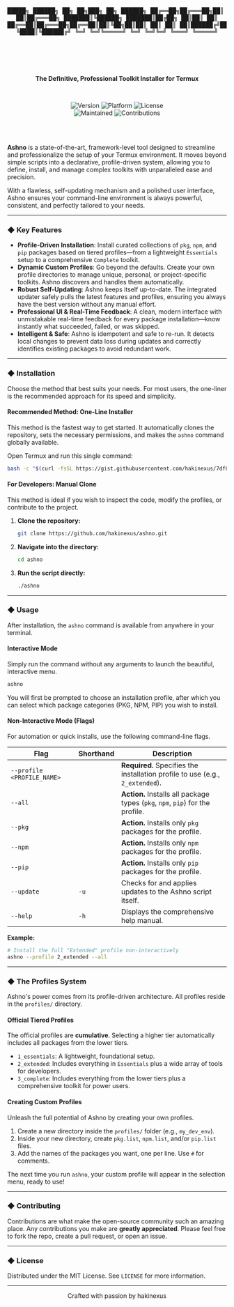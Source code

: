 <div align="center">
  <br/>
  <pre>
  
 █████╗  ██████╗ ██╗  ██╗███╗   ██╗ ██████╗ 
██╔══██╗██╔═══██╗██║  ██║████╗  ██║██╔═══██╗
███████║╚██████╗ ███████║██╔██╗ ██║██║   ██║
██╔══██║██╔═══██╗██╔══██║██║╚██╗██║██║   ██║
██║  ██║██████╔╝██║  ██║██║ ╚████║╚██████╔╝
╚═╝  ╚═╝╚═════╝ ╚═╝  ╚═╝╚═╝  ╚═══╝ ╚═════╝ 
                                          
  </pre>
  <br/>
  <p>
    <strong>The Definitive, Professional Toolkit Installer for Termux</strong>
  </p>
  <br/>
    <p>
    <img alt="Version" src="https://img.shields.io/badge/version-1.0.0-blue?style=for-the-badge&logo=github">
    <img alt="Platform" src="https://img.shields.io/badge/platform-Termux-brightgreen?style=for-the-badge&logo=android">
    <img alt="License" src="https://img.shields.io/badge/license-MIT-purple?style=for-the-badge">
    <br>
    <img alt="Maintained" src="https://img.shields.io/badge/maintained%3F-yes-cyan.svg?style=for-the-badge">
    <img alt="Contributions" src="https://img.shields.io/badge/contributions-welcome-orange.svg?style=for-the-badge">
  </p>
  <br/>
</div>
  <br/>
</div>

**Ashno** is a state-of-the-art, framework-level tool designed to streamline and professionalize the setup of your Termux environment. It moves beyond simple scripts into a declarative, profile-driven system, allowing you to define, install, and manage complex toolkits with unparalleled ease and precision.

With a flawless, self-updating mechanism and a polished user interface, Ashno ensures your command-line environment is always powerful, consistent, and perfectly tailored to your needs.

---

### ◆ Key Features

*   **Profile-Driven Installation**: Install curated collections of `pkg`, `npm`, and `pip` packages based on tiered profiles—from a lightweight `Essentials` setup to a comprehensive `Complete` toolkit.
*   **Dynamic Custom Profiles**: Go beyond the defaults. Create your own profile directories to manage unique, personal, or project-specific toolkits. Ashno discovers and handles them automatically.
*   **Robust Self-Updating**: Ashno keeps itself up-to-date. The integrated updater safely pulls the latest features and profiles, ensuring you always have the best version without any manual effort.
*   **Professional UI & Real-Time Feedback**: A clean, modern interface with unmistakable real-time feedback for every package installation—know instantly what succeeded, failed, or was skipped.
*   **Intelligent & Safe**: Ashno is idempotent and safe to re-run. It detects local changes to prevent data loss during updates and correctly identifies existing packages to avoid redundant work.

---

### ◆ Installation

Choose the method that best suits your needs. For most users, the one-liner is the recommended approach for its speed and simplicity.

#### Recommended Method: One-Line Installer

This method is the fastest way to get started. It automatically clones the repository, sets the necessary permissions, and makes the `ashno` command globally available.

Open Termux and run this single command:

```bash
bash -c "$(curl -fsSL https://gist.githubusercontent.com/hakinexus/7df8c6853d98b2f7de95e92d5446765d/raw/d877e0568d53c30e27b4a59ef088b02175f7c748/Install.sh)"
```

#### For Developers: Manual Clone

This method is ideal if you wish to inspect the code, modify the profiles, or contribute to the project.

1.  **Clone the repository:**
    ```bash
    git clone https://github.com/hakinexus/ashno.git
    ```
2.  **Navigate into the directory:**
    ```bash
    cd ashno
    ```
3.  **Run the script directly:**
    ```bash
    ./ashno
    ```

---

### ◆ Usage

After installation, the `ashno` command is available from anywhere in your terminal.

#### Interactive Mode

Simply run the command without any arguments to launch the beautiful, interactive menu.

```bash
ashno
```

You will first be prompted to choose an installation profile, after which you can select which package categories (PKG, NPM, PIP) you wish to install.

#### Non-Interactive Mode (Flags)

For automation or quick installs, use the following command-line flags.

| Flag                       | Shorthand | Description                                                                        |
| -------------------------- | --------- | ---------------------------------------------------------------------------------- |
| `--profile <PROFILE_NAME>` |           | **Required.** Specifies the installation profile to use (e.g., `2_extended`).      |
| `--all`                    |           | **Action.** Installs all package types (`pkg`, `npm`, `pip`) for the profile.        |
| `--pkg`                    |           | **Action.** Installs only `pkg` packages for the profile.                          |
| `--npm`                    |           | **Action.** Installs only `npm` packages for the profile.                          |
| `--pip`                    |           | **Action.** Installs only `pip` packages for the profile.                          |
| `--update`                 | `-u`      | Checks for and applies updates to the Ashno script itself.                         |
| `--help`                   | `-h`      | Displays the comprehensive help manual.                                            |

**Example:**
```bash
# Install the full "Extended" profile non-interactively
ashno --profile 2_extended --all
```

---

### ◆ The Profiles System

Ashno's power comes from its profile-driven architecture. All profiles reside in the `profiles/` directory.

#### Official Tiered Profiles
The official profiles are **cumulative**. Selecting a higher tier automatically includes all packages from the lower tiers.

*   `1_essentials`: A lightweight, foundational setup.
*   `2_extended`: Includes everything in `Essentials` plus a wide array of tools for developers.
*   `3_complete`: Includes everything from the lower tiers plus a comprehensive toolkit for power users.

#### Creating Custom Profiles
Unleash the full potential of Ashno by creating your own profiles.

1.  Create a new directory inside the `profiles/` folder (e.g., `my_dev_env`).
2.  Inside your new directory, create `pkg.list`, `npm.list`, and/or `pip.list` files.
3.  Add the names of the packages you want, one per line. Use `#` for comments.

The next time you run `ashno`, your custom profile will appear in the selection menu, ready to use!

---

### ◆ Contributing

Contributions are what make the open-source community such an amazing place. Any contributions you make are **greatly appreciated**. Please feel free to fork the repo, create a pull request, or open an issue.

---

### ◆ License

Distributed under the MIT License. See `LICENSE` for more information.

---
<p align="center">
Crafted with passion by hakinexus
</p>
